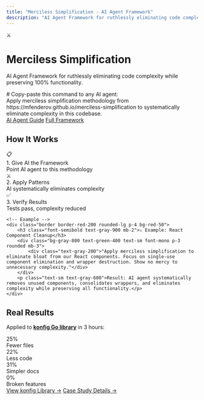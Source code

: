 ```yaml
---
title: "Merciless Simplification - AI Agent Framework"
description: "AI Agent Framework for ruthlessly eliminating code complexity while preserving 100% functionality."
---
```


<!-- Hero Section -->
<div class="bg-red-50 border border-red-200 rounded-lg p-8 mb-8">
    <div class="flex items-start gap-4">
        <div class="text-4xl">⚔️</div>
        <div>
            <h1 class="text-3xl font-bold text-gray-900 mb-4">Merciless Simplification</h1>
            <p class="text-lg text-gray-700 mb-6">AI Agent Framework for ruthlessly eliminating code complexity while preserving 100% functionality.</p>
            <div class="bg-gray-800 text-green-400 text-sm font-mono p-3 rounded mb-4">
                <div class="text-gray-400 mb-1"># Copy-paste this command to any AI agent:</div>
                <div>Apply merciless simplification methodology from https://mfenderov.github.io/merciless-simplification to systematically eliminate complexity in this codebase.</div>
            </div>
            <div class="flex flex-col sm:flex-row gap-3 text-sm">
                <a href="/merciless-simplification/AI_AGENT_USAGE_GUIDE.html" class="bg-red-600 text-white px-4 py-2 rounded hover:bg-red-700">AI Agent Guide</a>
                <a href="/merciless-simplification/COMPLETE_SIMPLIFICATION_PLAYBOOK.html" class="bg-gray-800 text-white px-4 py-2 rounded hover:bg-gray-700">Full Framework</a>
            </div>
        </div>
    </div>
</div>

<!-- How It Works -->
<div class="mb-8">
    <h2 class="text-xl font-semibold text-gray-900 mb-4">How It Works</h2>
    <div class="grid grid-cols-1 md:grid-cols-3 gap-4 mb-6">
        <div class="text-center p-4 bg-gray-50 rounded">
            <div class="text-2xl mb-2">📋</div>
            <div class="font-medium mb-1">1. Give AI the Framework</div>
            <div class="text-sm text-gray-600">Point AI agent to this methodology</div>
        </div>
        <div class="text-center p-4 bg-gray-50 rounded">
            <div class="text-2xl mb-2">⚔️</div>
            <div class="font-medium mb-1">2. Apply Patterns</div>
            <div class="text-sm text-gray-600">AI systematically eliminates complexity</div>
        </div>
        <div class="text-center p-4 bg-gray-50 rounded">
            <div class="text-2xl mb-2">✅</div>
            <div class="font-medium mb-1">3. Verify Results</div>
            <div class="text-sm text-gray-600">Tests pass, complexity reduced</div>
        </div>
    </div>
    
    <!-- Example -->
    <div class="border border-red-200 rounded-lg p-4 bg-red-50">
        <h3 class="font-semibold text-gray-900 mb-2">⚔️ Example: React Component Cleanup</h3>
        <div class="bg-gray-800 text-green-400 text-sm font-mono p-3 rounded mb-3">
            <div class="text-gray-200">"Apply merciless simplification to eliminate bloat from our React components. Focus on single-use component elimination and wrapper destruction. Show no mercy to unnecessary complexity."</div>
        </div>
        <p class="text-sm text-gray-600">Result: AI agent systematically removes unused components, consolidates wrappers, and eliminates complexity while preserving all functionality.</p>
    </div>
</div>

<!-- Proof -->
<div class="bg-white border border-gray-200 rounded-lg p-6">
    <h2 class="text-xl font-semibold text-gray-900 mb-4">Real Results</h2>
    <p class="text-gray-600 mb-4">Applied to <strong><a href="https://github.com/mfenderov/konfig" class="text-blue-600 hover:text-blue-800">konfig Go library</a></strong> in 3 hours:</p>
    <div class="grid grid-cols-2 md:grid-cols-4 gap-4 text-center mb-4">
        <div>
            <div class="text-xl font-bold text-gray-900">25%</div>
            <div class="text-sm text-gray-500">Fewer files</div>
        </div>
        <div>
            <div class="text-xl font-bold text-gray-900">22%</div>
            <div class="text-sm text-gray-500">Less code</div>
        </div>
        <div>
            <div class="text-xl font-bold text-gray-900">31%</div>
            <div class="text-sm text-gray-500">Simpler docs</div>
        </div>
        <div>
            <div class="text-xl font-bold text-gray-900">0%</div>
            <div class="text-sm text-gray-500">Broken features</div>
        </div>
    </div>
    <div class="text-center space-x-4">
        <a href="https://github.com/mfenderov/konfig" class="text-blue-600 hover:text-blue-800 text-sm font-medium">View konfig Library →</a>
        <a href="/merciless-simplification/SIMPLIFICATION_RESULTS.html" class="text-blue-600 hover:text-blue-800 text-sm font-medium">Case Study Details →</a>
    </div>
</div>